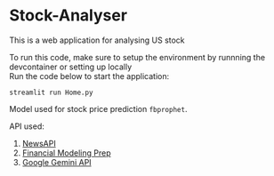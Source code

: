# Stock-Analyser
This is a web application for analysing US stock

To run this code, make sure to setup the environment by runnning the devcontainer or setting up locally
<br>
Run the code below to start the application:
```
streamlit run Home.py
```

Model used for stock price prediction `fbprophet`.

API used:
1. [NewsAPI](https://newsapi.org)
2. [Financial Modeling Prep](https://site.financialmodelingprep.com)
3. [Google Gemini API](https://ai.google.dev/)
